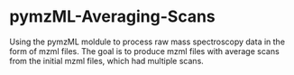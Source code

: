 # pymzML-Averaging-Scans
Using the pymzML moldule to process raw mass spectroscopy data in the form of mzml files. The goal is to produce mzml files with average scans from the initial mzml files, which had multiple scans. 
